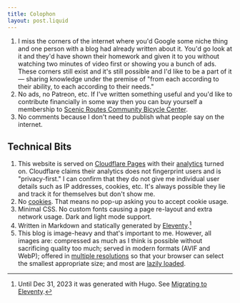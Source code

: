 ```yaml
---
title: Colophon
layout: post.liquid
---
```


1. I miss the corners of the internet where you'd Google some niche thing and one person with a blog had already written about it. You'd go look at it and they'd have shown their homework and given it to you without watching two minutes of video first or showing you a bunch of ads. These corners still exist and it's still possible and I'd like to be a part of it — sharing knowledge under the premise of "from each according to their ability, to each according to their needs."
1. No ads, no Patreon, etc. If I've written something useful and you'd like to contribute financially in some way then you can buy yourself a membership to [Scenic Routes Community Bicycle Center](https://scenicroutessf.com).
1. No comments because I don't need to publish what people say on the internet.

## Technical Bits

1. This website is served on [Cloudflare Pages](https://pages.cloudflare.com) with their [analytics](https://www.cloudflare.com/web-analytics/) turned on. Cloudflare claims their analytics does not fingerprint users and is "privacy-first." I can confirm that they do not give me individual user details such as IP addresses, cookies, etc. It's always possible they lie and track it for themselves but don't show me.
1. No [cookies](https://en.wikipedia.org/wiki/HTTP_cookie). That means no pop-up asking you to accept cookie usage.
1. Minimal CSS. No custom fonts causing a page re-layout and extra network usage. Dark and light mode support.
1. Written in Markdown and statically generated by [Eleventy](https://www.11ty.dev).[^1]
1. This blog is image-heavy and that's important to me. However, all images are: compressed as much as I think is possible without sacrificing quality too much; served in modern formats (AVIF and WebP); offered in [multiple resolutions](https://developer.mozilla.org/en-US/docs/Web/HTML/Element/img#srcset) so that your browser can select the smallest appropriate size; and most are [lazily loaded](https://developer.mozilla.org/en-US/docs/Web/HTML/Element/img#loading).

[^1]: Until Dec 31, 2023 it was generated with Hugo. See [Migrating to Eleventy](/posts/migrating-to-eleventy).
